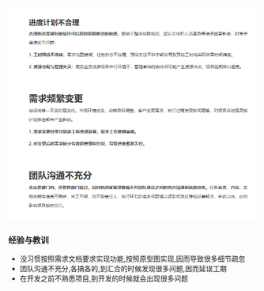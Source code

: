 ![image-20211025085523064](image/总结/image-20211025085523064.png)

### 经验与教训

- 没习惯按照需求文档要求实现功能,按照原型图实现,因而导致很多细节疏忽
- 团队沟通不充分,各搞各的,到汇合的时候发现很多问题,因而延误工期
- 在开发之前不熟悉项目,到开发的时候就会出现很多问题

